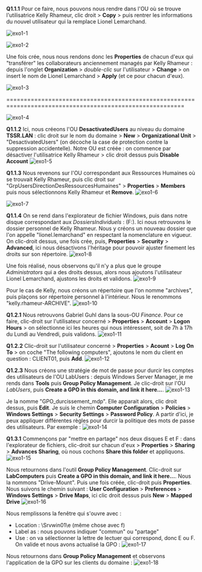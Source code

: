 **Q1.1.1**
Pour ce faire, nous pouvons nous rendre dans l'OU où se trouve l'utilisatrice Kelly Rhameur, clic droit > **Copy** > puis rentrer les informations du nouvel utilisateur qui la remplace Lionel Lemarchand.

![exo1-1](./ressources/exo1-1.jpg)
  
![exo1-2](./ressources/exo1-2.jpg)
  
Une fois crée, nous nous rendons donc les **Properties** de chacun d'eux qui "transférer" les collaborateurs anciennement managés par Kelly Rhameur : depuis l'onglet **Organization** > *double-clic* sur l'utilisateur > **Change** > on insert le nom de Lionel Lemarchand > **Apply** (et ce pour chacun d'eux).
  
![exo1-3](./ressources/exo1-3.jpg)
  
=========================================================================================================
  

![exo1-4](./ressources/exo1-4.jpg)
  
  
**Q1.1.2**
Ici, nous créeons l'OU **DesactivatedUsers** au niveau du domaine **TSSR.LAN** : clic droit sur le nom du domaine > **New** > **Organizational Unit** > "DesactivatedUsers" (on décoche la case de protection contre la suppression accidentelle).
Notre OU est créée : on commence par désactiver l'utilisatrice Kelly Rhameur > clic droit dessus puis **Disable Account**
![exo1-5](./ressources/exo1-5.jpg)
  
**Q1.1.3**
Nous revenons sur l'OU correspondant aux Ressources Humaines où se trouvait Kelly Rhameur, puis clic droit sur "GrpUsersDirectionDesRessourcesHumaines" > **Properties** > **Members** puis nous sélectionnons Kelly Rhameur et **Remove**.
![exo1-6](./ressources/exo1-6.jpg)
  
![exo1-7](./ressources/exo1-7.jpg)
  
**Q1.1.4**
On se rend dans l'explorateur de fichier Windows, puis dans notre disque correspondant aux *DossiersIndividuels* : (F:).
Ici nous retrouvons le dossier personnel de Kelly Rhameur. Nous y créons un nouveau dossier que l'on appelle "lionel.lemarchand" en respectant la nomenclature en vigueur.
On clic-droit dessus, une fois crée, puis, **Properties** > **Security** > **Advanced**, ici nous désactivons l'héritage pour pouvoir ajuster finement les droits sur son répertoire.
![exo1-8](./ressources/exo1-8.jpg)
  
Une fois réalisé, nous observons qu'il n'y a plus que le groupe *Administrators* qui a des droits dessus, alors nous ajoutons l'utilisateur Lionel Lemarchand, ajustons les droits et validons.
![exo1-9](./ressources/exo1-9.jpg)
  
Pour le cas de Kelly, nous créons un répertoire que l'on nomme "archives", puis plaçons sor répertoire personnel à l'intérieur. Nous le renommons "kelly.rhameur-ARCHIVE".
![exo1-10](./ressources/exo1-10.jpg)
  
  
**Q1.2.1**
Nous retrouvons Gabriel Guhl dans la sous-OU *Finance*.
Pour ce faire, clic-droit sur l'utilisateur concerné > **Properties** > **Account** > **Logon Hours** > on sélectionne ici les heures qui nous intéressent, soit de 7h à 17h du Lundi au Vendredi, puis validons.
![exo1-11](./ressources/exo1-11.jpg)
  
**Q1.2.2**
Clic-droit sur l'utilisateur concerné > **Properties** > **Acount** > **Log On To** > on coche "The following computers", ajoutons le nom du client en question : CLIENT01, puis **Add**.
![exo1-12](./ressources/exo1-12.jpg)
  
**Q1.2.3**
Nous créons une stratégie de mot de passe pour durcir les comptes des utilisateurs de l'OU LabUsers : depuis Windows Server Manager, je me rends dans **Tools** puis **Group Policy Management**. Je clic-droit sur l'OU *LabUsers*, puis **Create a GPO in this domain, and link it here...**.
![exo1-13](./ressources/exo1-13.jpg)
  
Je la nomme "GPO_durcissement_mdp".
Elle apparait alors, clic droit dessus, puis **Edit**. Je suis le chemin **Computer Configuration** > **Policies** > **Windows Settings** > **Security Settings** > **Password Policy**. A partir d'ici, je peux appliquer différentes règles pour durcir la politique des mots de passe des utilisateurs. Par exemple :
![exo1-14](./ressources/exo1-14.jpg)
  
**Q1.3.1**
Commençons par "mettre en partage" nos deux disques E et F : dans l'explorateur de fichiers, clic-droit sur chacun d'eux > **Properties** > **Sharing** > **Advances Sharing**, où nous cochons **Share this folder** et appliquons.
![exo1-15](./ressources/exo1-15.jpg)
  
Nous retournons dans l'outil **Group Policy Management**.
Clic-droit sur **LabComputers** puis **Create a GPO in this domain, and link it here...**.
Nous la nommons "Drive-Mount".
Puis une fois créée, clic-droit puis **Properties**.
Nous suivons le chemin suivant : **User Configuration** > **Preferences** > **Windows Settings** > **Drive Maps**, ici clic droit dessus puis **New** > **Mapped Drive**
![exo1-16](./ressources/exo1-16.jpg)
  
Nous remplissons la fenêtre qui s'ouvre avec :
 - Location : \\Srvwin01\e (même chose avec f)
 - Label as : nous pouvons indiquer "commun" ou "partage"
 - Use : on va sélectionner la lettre de lectuer qui correspond, donc E ou F.
On valide et nous avons actualisé la GPO :
![exo1-17](./ressources/exo1-17.jpg)
  
Nous retournons dans **Group Policy Management** et observons l'application de la GPO sur les clients du domaine :
![exo1-18](./ressources/exo1-18.jpg)
  


